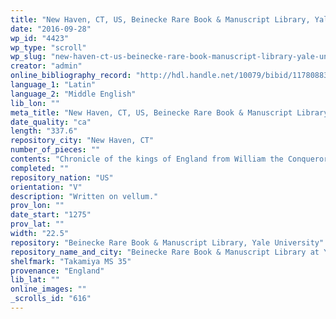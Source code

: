 ```yaml
---
title: "New Haven, CT, US, Beinecke Rare Book & Manuscript Library, Yale University, Takamiya MS 35"
date: "2016-09-28"
wp_id: "4423"
wp_type: "scroll"
wp_slug: "new-haven-ct-us-beinecke-rare-book-manuscript-library-yale-university-takamiya-ms-35"
creator: "admin"
online_bibliography_record: "http://hdl.handle.net/10079/bibid/11780883"
language_1: "Latin"
language_2: "Middle English"
lib_lon: ""
meta_title: "New Haven, CT, US, Beinecke Rare Book & Manuscript Library, Yale University, Takamiya MS 35"
date_quality: "ca"
length: "337.6"
repository_city: "New Haven, CT"
number_of_pieces: ""
contents: "Chronicle of the kings of England from William the Conqueror to Henry VI in couplets. Verses are Boffey and Edwards #444."
completed: ""
repository_nation: "US"
orientation: "V"
description: "Written on vellum."
prov_lon: ""
date_start: "1275"
prov_lat: ""
width: "22.5"
repository: "Beinecke Rare Book & Manuscript Library, Yale University"
repository_name_and_city: "Beinecke Rare Book & Manuscript Library at Yale University, New Haven CT US"
shelfmark: "Takamiya MS 35"
provenance: "England"
lib_lat: ""
online_images: ""
_scrolls_id: "616"
---
```



